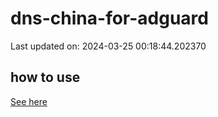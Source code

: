 # dns-china-for-adguard

Last updated on: 2024-03-25 00:18:44.202370

## how to use

[See here](https://github.com/AdguardTeam/AdGuardHome/wiki/Configuration#upstreams-from-file)